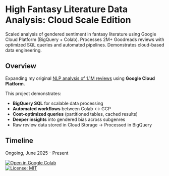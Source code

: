 # High Fantasy Literature Data Analysis: Cloud Scale Edition

Scaled analysis of gendered sentiment in fantasy literature using Google Cloud Platform (BigQuery + Colab). Processes 2M+ Goodreads reviews with optimized SQL queries and automated pipelines. Demonstrates cloud-based data engineering.

## Overview  
Expanding my original [NLP analysis of 1.1M reviews](fantasy-lit-sent-an) using **Google Cloud Platform**. 

This project demonstrates:  
- **BigQuery SQL** for scalable data processing  
- **Automated workflows** between Colab ↔ GCP  
- **Cost-optimized queries** (partitioned tables, cached results)  
- **Deeper insights** into gendered bias across subgenres  
- Raw review data stored in Cloud Storage → Processed in BigQuery

## Timeline

Ongoing, June 2025 - Present

[![Open in Google Colab](https://colab.research.google.com/assets/colab-badge.svg)]([your_colab_link](https://colab.research.google.com/github/ranwiththecode/high-fantasy-data-analysis/blob/main/mining_current.ipynb))  
[![License: MIT](https://img.shields.io/badge/License-MIT-yellow.svg)](LICENSE)  
